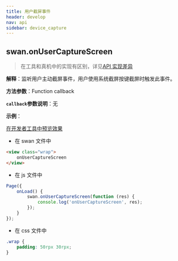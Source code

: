 ```yaml
---
title: 用户截屏事件
header: develop
nav: api
sidebar: device_capture
---
```



## swan.onUserCaptureScreen

> 在工具和真机中的实现有区别，详见[API 实现差异](https://smartapp.baidu.com/docs/develop/devtools/diff/)

**解释**：监听用户主动截屏事件，用户使用系统截屏按键截屏时触发此事件。

**方法参数**：Function callback

**`callback`参数说明**：无

**示例**：

<a href="swanide://fragment/6ae3289ac39db172706f00b22c7126d61557732528718" title="在开发者工具中预览效果" target="_blank">在开发者工具中预览效果</a>

* 在 swan 文件中

```html
<view class="wrap">
    onUserCaptureScreen
</view>
```

* 在 js 文件中

```js
Page({
    onLoad() {
        swan.onUserCaptureScreen(function (res) {
            console.log('onUserCaptureScreen', res);
        });
    }
});
```
* 在 css 文件中

```css
.wrap {
    padding: 50rpx 30rpx;
}
```
